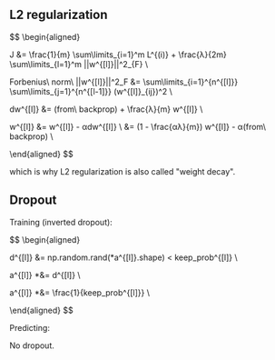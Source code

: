 ## L2 regularization

$$
\begin{aligned}

J &= \frac{1}{m} \sum\limits_{i=1}^m L^{(i)} + \frac{λ}{2m} \sum\limits_{l=1}^m ||w^{[l]}||^2_{F} \\

Forbenius\ norm\ ||w^{[l]}||^2_F &= \sum\limits_{i=1}^{n^{[l]}} \sum\limits_{j=1}^{n^{[l-1]}} (w^{[l]}_{ij})^2 \\

dw^{[l]} &= (from\ backprop) + \frac{λ}{m} w^{[l]} \\

w^{[l]}
&= w^{[l]} - αdw^{[l]} \\
&= (1 - \frac{αλ}{m}) w^{[l]} - α(from\ backprop) \\

\end{aligned}
$$

which is why L2 regularization is also called "weight decay".

## Dropout

Training (inverted dropout):

$$
\begin{aligned}

d^{[l]} &= np.random.rand(*a^{[l]}.shape) < keep\_prob^{[l]} \\

a^{[l]} *&= d^{[l]} \\

a^{[l]} *&= \frac{1}{keep\_prob^{[l]}} \\

\end{aligned}
$$

Predicting:

No dropout.
